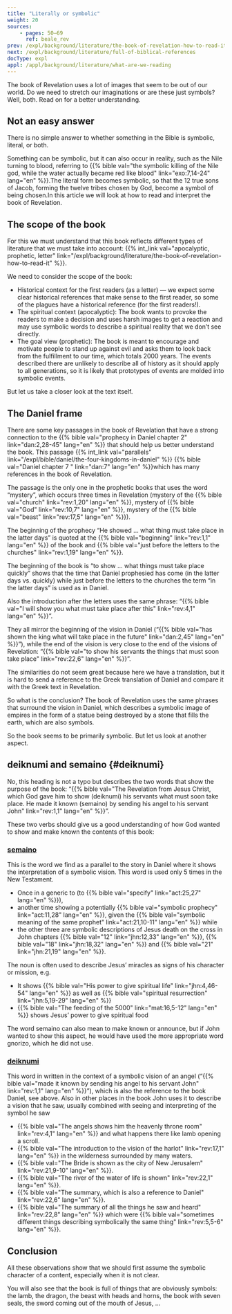 ```yaml
---
title: "Literally or symbolic"
weight: 20
sources:
    - pages: 50–69
      ref: beale_rev
prev: /expl/background/literature/the-book-of-revelation-how-to-read-it
next: /expl/background/literature/full-of-biblical-references
docType: expl
appl: /appl/background/literature/what-are-we-reading
---
```


The book of Revelation uses a lot of images that seem to be out of our world. Do we need to stretch our imaginations or are these just symbols? Well, both. Read on for a better understanding.

## Not an easy answer

<a name="95e0"></a>
There is no simple answer to whether something in the Bible is symbolic, literal, or both.

Something can be symbolic, but it can also occur in reality, such as the Nile turning to blood, referring to {{% bible val="the symbolic killing of the Nile god, while the water actually became red like blood" link="exo:7,14-24" lang="en" %}}.The literal form becomes symbolic, so that the 12 true sons of Jacob, forming the twelve tribes chosen by God, become a symbol of being chosen.In this article we will look at how to read and interpret the book of Revelation.

## The scope of the book

<a name="b0bd"></a>
For this we must understand that this book reflects different types of literature that we must take into account: {{% int_link val="apocalyptic, prophetic, letter" link="/expl/background/literature/the-book-of-revelation-how-to-read-it" %}}.

We need to consider the scope of the book:

- Historical context for the first readers (as a letter) — we expect some clear historical references that make sense to the first reader, so some of the plagues have a historical reference (for the first readers!).
- The spiritual context (apocalyptic): The book wants to provoke the readers to make a decision and uses harsh images to get a reaction and may use symbolic words to describe a spiritual reality that we don’t see directly.
- The goal view (prophetic): The book is meant to encourage and motivate people to stand up against evil and asks them to look back from the fulfillment to our time, which totals 2000 years. The events described there are unlikely to describe all of history as it should apply to all generations, so it is likely that prototypes of events are molded into symbolic events.

But let us take a closer look at the text itself.

## The Daniel frame

<a name="c39c"></a>
There are some key passages in the book of Revelation that have a strong connection to the {{% bible val="prophecy in Daniel chapter 2" link="dan:2,28-45" lang="en" %}} that should help us better understand the book. This passage {{% int_link val="parallels" link="/expl/bible/daniel/the-four-kingdoms-in-daniel" %}} {{% bible val="Daniel chapter 7 " link="dan:7" lang="en" %}}which has many references in the book of Revelation.

The passage is the only one in the prophetic books that uses the word “mystery”, which occurs three times in Revelation (mystery of the {{% bible val="church" link="rev:1,20" lang="en" %}}, mystery of {{% bible val="God" link="rev:10,7" lang="en" %}}, mystery of the {{% bible val="beast" link="rev:17,5" lang="en" %}}).

The beginning of the prophecy “He showed … what thing must take place in the latter days” is quoted at the {{% bible val="beginning" link="rev:1,1" lang="en" %}} of the book and {{% bible val="just before the letters to the churches" link="rev:1,19" lang="en" %}}.

The beginning of the book is “to show … what things must take place quickly” shows that the time that Daniel prophesied has come (in the latter days vs. quickly) while just before the letters to the churches the term “in the latter days” is used as in Daniel.

Also the introduction after the letters uses the same phrase: “{{% bible val="I will show you what must take place after this" link="rev:4,1" lang="en" %}}”.

They all mirror the beginning of the vision in Daniel (“{{% bible val="has shown the king what will take place in the future" link="dan:2,45" lang="en" %}}”), while the end of the vision is very close to the end of the visions of Revelation: “{{% bible val="to show his servants the things that must soon take place" link="rev:22,6" lang="en" %}}”.

The similarities do not seem great because here we have a translation, but it is hard to send a reference to the Greek translation of Daniel and compare it with the Greek text in Revelation.

So what is the conclusion? The book of Revelation uses the same phrases that surround the vision in Daniel, which describes a symbolic image of empires in the form of a statue being destroyed by a stone that fills the earth, which are also symbols.

So the book seems to be primarily symbolic. But let us look at another aspect.

## deiknumi and semaino {#deiknumi}

<a name="27d2"></a>
No, this heading is not a typo but describes the two words that show the purpose of the book: “{{% bible val="The Revelation from Jesus Christ, which God gave him to show (deiknumi) his servants what must soon take place. He made it known (semaino) by sending his angel to his servant John" link="rev:1,1" lang="en" %}}”.

These two verbs should give us a good understanding of how God wanted to show and make known the contents of this book:

### [semaino](https://biblehub.com/greek/4591.htm)

<a name="e9fa"></a>
This is the word we find as a parallel to the story in Daniel where it shows the interpretation of a symbolic vision. This word is used only 5 times in the New Testament.

- Once in a generic to (to {{% bible val="specify" link="act:25,27" lang="en" %}}),
- another time showing a potentially {{% bible val="symbolic prophecy" link="act:11,28" lang="en" %}}, given the {{% bible val="symbolic meaning of the same prophet" link="act:21,10-11" lang="en" %}} while
- the other three are symbolic descriptions of Jesus death on the cross in John chapters {{% bible val="12" link="jhn:12,33" lang="en" %}}, {{% bible val="18" link="jhn:18,32" lang="en" %}} and {{% bible val="21" link="jhn:21,19" lang="en" %}}.

The noun is often used to describe Jesus’ miracles as signs of his character or mission, e.g.

- It shows {{% bible val="His power to give spiritual life" link="jhn:4,46-54" lang="en" %}} as well as {{% bible val="spiritual resurrection" link="jhn:5,19-29" lang="en" %}}
- {{% bible val="The feeding of the 5000" link="mat:16,5-12" lang="en" %}} shows Jesus’ power to give spiritual food

The word semaino can also mean to make known or announce, but if John wanted to show this aspect, he would have used the more appropriate word gnorizo, which he did not use.

### [deiknumi](https://biblehub.com/greek/1166.htm)

<a name="08d2"></a>
This word in written in the context of a symbolic vision of an angel (“{{% bible val="made it known by sending his angel to his servant John" link="rev:1,1" lang="en" %}}”), which is also the reference to the book Daniel, see above. Also in other places in the book John uses it to describe a vision that he saw, usually combined with seeing and interpreting of the symbol he saw

- {{% bible val="The angels shows him the heavenly throne room" link="rev:4,1" lang="en" %}} and what happens there like lamb opening a scroll.
- {{% bible val="The introduction to the vision of the harlot" link="rev:17,1" lang="en" %}} in the wilderness surrounded by many waters.
- {{% bible val="The Bride is shown as the city of New Jerusalem" link="rev:21,9-10" lang="en" %}}.
- {{% bible val="The river of the water of life is shown" link="rev:22,1" lang="en" %}}.
- {{% bible val="The summary, which is also a reference to Daniel" link="rev:22,6" lang="en" %}}.
- {{% bible val="The summary of all the things he saw and heard" link="rev:22,8" lang="en" %}} which were {{% bible val="sometimes different things describing symbolically the same thing" link="rev:5,5-6" lang="en" %}}.

## Conclusion

<a name="44ce"></a>
All these observations show that we should first assume the symbolic character of a content, especially when it is not clear.

You will also see that the book is full of things that are obviously symbols: the lamb, the dragon, the beast with heads and horns, the book with seven seals, the sword coming out of the mouth of Jesus, …

